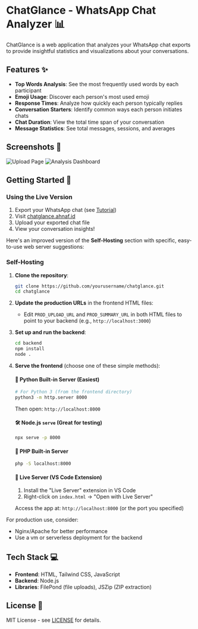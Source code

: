 # ChatGlance - WhatsApp Chat Analyzer 📊

ChatGlance is a web application that analyzes your WhatsApp chat exports to provide insightful statistics and visualizations about your conversations.

## Features ✨

- **Top Words Analysis**: See the most frequently used words by each participant
- **Emoji Usage**: Discover each person's most used emoji
- **Response Times**: Analyze how quickly each person typically replies
- **Conversation Starters**: Identify common ways each person initiates chats
- **Chat Duration**: View the total time span of your conversation
- **Message Statistics**: See total messages, sessions, and averages

## Screenshots 📸

![Upload Page](notimplemented)
![Analysis Dashboard](notimplemented)

## Getting Started 🚀

### Using the Live Version

1. Export your WhatsApp chat (see [Tutorial](https://chatglance.ahnaf.id/tutorial.html))
2. Visit [chatglance.ahnaf.id](https://chatglance.ahnaf.id)
3. Upload your exported chat file
4. View your conversation insights!

Here's an improved version of the **Self-Hosting** section with specific, easy-to-use web server suggestions:

### Self-Hosting

1. **Clone the repository**:
   ```bash
   git clone https://github.com/yourusername/chatglance.git
   cd chatglance
   ```

2. **Update the production URLs** in the frontend HTML files:
   - Edit `PROD_UPLOAD_URL` and `PROD_SUMMARY_URL` in both HTML files to point to your backend (e.g., `http://localhost:3000`)

3. **Set up and run the backend**:
   ```bash
   cd backend
   npm install
   node .
   ```

4. **Serve the frontend** (choose one of these simple methods):

   #### 🐍 Python Built-in Server (Easiest)
   ```bash
   # For Python 3 (from the frontend directory)
   python3 -m http.server 8000
   ```
   Then open: `http://localhost:8000`

   #### 🛠️ Node.js `serve` (Great for testing)
   ```bash
   npx serve -p 8000
   ```

   #### 🐹 PHP Built-in Server
   ```bash
   php -S localhost:8000
   ```

   #### 🐘 Live Server (VS Code Extension)
   1. Install the "Live Server" extension in VS Code
   2. Right-click on `index.html` → "Open with Live Server"

   Access the app at: `http://localhost:8000` (or the port you specified)


For production use, consider:
- Nginx/Apache for better performance
- Use a vm or serverless deployment for the backend


## Tech Stack 💻

- **Frontend**: HTML, Tailwind CSS, JavaScript
- **Backend**: Node.js
- **Libraries**: FilePond (file uploads), JSZip (ZIP extraction)

## License 📜

MIT License - see [LICENSE](LICENSE) for details.
